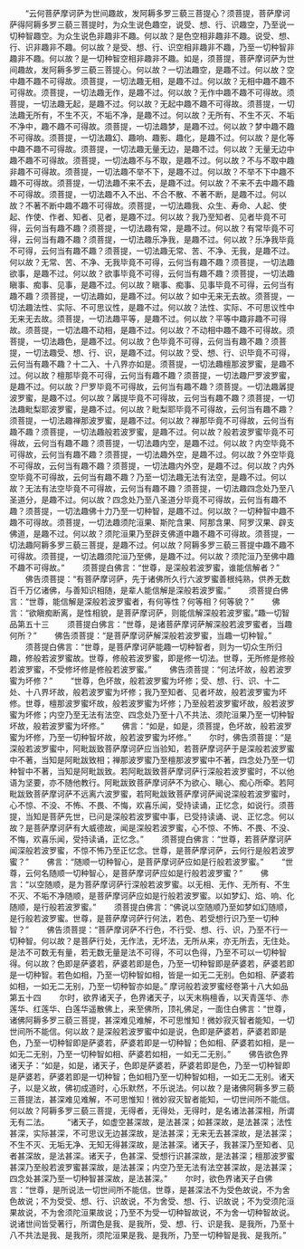 <!-- { "loadSidebar": true } -->
　　“云何菩萨摩诃萨为世间趣故，发阿耨多罗三藐三菩提心？须菩提，菩萨摩诃萨得阿耨多罗三藐三菩提时，为众生说色趣空，说受、想、行、识趣空，乃至说一切种智趣空。为众生说色非趣非不趣。何以故？是色空相非趣非不趣。说受、想、行、识非趣非不趣。何以故？是受、想、行、识空相非趣非不趣，乃至一切种智非趣非不趣。何以故？是一切种智空相非趣非不趣。如是，须菩提，菩萨摩诃萨为世间趣故，发阿耨多罗三藐三菩提心。何以故？一切法趣空，是趣不过。何以故？空中趣不趣不可得故。须菩提，一切法趣无相，是趣不过。何以故？无相中趣不趣不可得故。须菩提，一切法趣无作，是趣不过。何以故？无作中趣不趣不可得故。须菩提，一切法趣无起，是趣不过。何以故？无起中趣不趣不可得故。须菩提，一切法趣无所有，不生不灭，不垢不净，是趣不过。何以故？无所有、不生不灭、不垢不净中，趣不趣不可得故。须菩提，一切法趣梦，是趣不过。何以故？梦中趣不趣不可得故。须菩提，一切法趣幻、趣响、趣影、趣化，是趣不过。何以故？是化等中趣不趣不可得故。须菩提，一切法趣无量无边，是趣不过。何以故？无量无边中趣不趣不可得故。须菩提，一切法趣不与不取，是趣不过。何以故？不与不取中趣非趣不可得故。须菩提，一切法趣不举不下，是趣不过。何以故？不举不下中趣不趣不可得故。须菩提，一切法趣不来不去，是趣不过。何以故？不来不去中趣不趣不可得故。须菩提，一切法趣不入不出、不合不散、不著不断，是趣不过。何以故？不著不断中趣不趣不可得故。须菩提，一切法趣我、众生、寿命、人起、使起、作使、作者、知者、见者，是趣不过。何以故？我乃至知者、见者毕竟不可得，云何当有趣不趣？须菩提，一切法趣有常，是趣不过。何以故？有常毕竟不可得，云何当有趣不趣？须菩提，一切法趣乐净我，是趣不过。何以故？乐净我毕竟不可得，云何当有趣不趣？须菩提，一切法趣无常、苦、不净、无我，是趣不过。何以故？无常、苦、不净、无我毕竟不可得，云何当有趣不趣？须菩提，一切法趣欲事，是趣不过。何以故？欲事毕竟不可得，云何当有趣不趣？须菩提，一切法趣瞋事、痴事、见事，是趣不过。何以故？瞋事、痴事、见事毕竟不可得，云何当有趣不趣？须菩提，一切法趣如，是趣不过。何以故？如中无来无去故。须菩提，一切法趣法性、实际、不可思议性，是趣不过。何以故？法性、实际、不可思议性中无来无去故。须菩提，一切法趣平等，是趣不过。何以故？平等中趣非趣不可得故。须菩提，一切法趣不动相，是趣不过。何以故？不动相中趣不趣不可得故。须菩提，一切法趣色，是趣不过。何以故？色毕竟不可得，云何当有趣不趣？须菩提，一切法趣受、想、行、识，是趣不过。何以故？受、想、行、识毕竟不可得，云何当有趣不趣？十二入、十八界亦如是。须菩提，一切法趣檀那波罗蜜，是趣不过。何以故？檀那毕竟不可得，云何当有趣不趣？须菩提，一切法趣尸罗波罗蜜，是趣不过。何以故？尸罗毕竟不可得故，云何当有趣不趣？须菩提。一切法趣羼提波罗蜜，是趣不过。何以故？羼提毕竟不可得故，云何当有趣不趣？须菩提，一切法趣毗梨耶波罗蜜，是趣不过。何以故？毗梨耶毕竟不可得故，云何当有趣不趣？须菩提，一切法趣禅那波罗蜜，是趣不过。何以故？禅那毕竟不可得故，云何当有趣不趣？须菩提，一切法趣般若波罗蜜，是趣不过。何以故？般若波罗蜜毕竟不可得故，云何当有趣不趣？须菩提，一切法趣内空，是趣不过。何以故？内空毕竟不可得故，云何当有趣不趣？须菩提，一切法趣外空，是趣不过。何以故？外空毕竟不可得故，云何当有趣不趣？须菩提，一切法趣内外空，是趣不过。何以故？内外空毕竟不可得故，云何当有趣不趣？乃至一切法趣无法有法空，是趣不过。何以故？无法有法空毕竟不可得故，云何当有趣不趣？须菩提，一切法趣四念处乃至八圣道分，是趣不过。何以故？四念处乃至八圣道分毕竟不可得故，云何当有趣不趣？须菩提，一切法趣佛十力乃至一切种智，是趣不过。何以故？一切种智中趣不趣不可得故。须菩提，一切法趣须陀洹果、斯陀含果、阿那含果、阿罗汉果、辟支佛道，是趣不过。何以故？须陀洹果乃至辟支佛道中趣不趣不可得故。须菩提，一切法趣阿耨多罗三藐三菩提，是趣不过。何以故？阿耨多罗三藐三菩提中趣不趣不可得故。须菩提，一切法趣须陀洹乃至佛，是趣不过。何以故？须陀洹乃至佛中趣不趣不可得故。”
　　须菩提白佛言：“世尊，是深般若波罗蜜，谁能信解者？”
　　佛告须菩提：“有菩萨摩诃萨，先于诸佛所久行六波罗蜜善根纯熟，供养无数百千万亿诸佛，与善知识相随，是辈人能信解是深般若波罗蜜。”
　　须菩提白佛言：“世尊，能信解是深般若波罗蜜者，有何等性？何等相？何等貌？”
　　佛言：“欲瞋痴断离，是性相貌，是菩萨摩诃萨，则能信解深般若波罗蜜。”趣一切智品第五十三
　　须菩提白佛言：“世尊，是诸菩萨摩诃萨解深般若波罗蜜者，当趣何所？”
　　佛告须菩提：“是菩萨摩诃萨解深般若波罗蜜，当趣一切种智。”
　　须菩提白佛言：“世尊，是菩萨摩诃萨能趣一切种智者，则为一切众生所归趣，修般若波罗蜜故。世尊，修般若波罗蜜，即是修一切法。世尊，无所修是修般若波罗蜜，不受修坏修是修般若波罗蜜。”
　　佛告须菩提：“何法坏故，般若波罗蜜为坏修？”
　　“世尊，色坏故，般若波罗蜜为坏修；受、想、行、识、十二处、十八界坏故，般若波罗蜜为坏修；我乃至知者、见者坏故，般若波罗蜜为坏修。世尊，檀那波罗蜜坏故，般若波罗蜜为坏修；乃至般若波罗蜜坏故，般若波罗蜜为坏修；内空乃至无法有法空、四念处乃至十八不共法、须陀洹果乃至一切种智坏故，般若波罗蜜为坏修。”
　　佛言：“如是，如是，须菩提，色坏故，般若波罗蜜为坏修，乃至一切种智坏故，般若波罗蜜为坏修。”
　　尔时，佛告须菩提：“是深般若波罗蜜中，阿毗跋致菩萨摩诃萨应当验知，若菩萨摩诃萨于是深般若波罗蜜中不著，当知是阿毗跋致相；禅那波罗蜜乃至檀那波罗蜜中不著，四念处乃至一切种智中不著，当知是阿毗跋致。若阿毗跋致菩萨摩诃萨行深般若波罗蜜时，不以他语为坚要，亦不随他教行。阿毗跋致菩萨摩诃萨不为欲心、瞋心、痴心所牵。若阿毗跋致菩萨摩诃萨不远离六波罗蜜，若阿毗跋致菩萨摩诃萨闻说深般若波罗蜜时，心不惊、不没、不怖、不畏、不悔，欢喜乐闻，受持读诵，正忆念，如说行。须菩提，当知是菩萨先世，已问是深般若波罗蜜中事，已受持读诵、说、正忆念。何以故？是菩萨摩诃萨有大威德故，闻是深般若波罗蜜，心不惊、不怖、不畏、不没、不悔，欢喜乐闻，受持读诵，正忆念。”
　　须菩提白佛言：“世尊，若菩萨摩诃萨闻深般若波罗蜜，不惊不怖乃至正忆念。世尊，是菩萨摩诃萨，云何行是般若波罗蜜？”
　　佛言：“随顺一切种智心，是菩萨摩诃萨应如是行般若波罗蜜。”
　　“世尊，云何名随顺一切种智心，是菩萨摩诃萨应如是行般若波罗蜜？”
　　佛言：“以空随顺，是为菩萨摩诃萨行深般若波罗蜜。以无相、无作、无所有、不生不灭、不垢不净随顺，是菩萨摩诃萨应如是行般若波罗蜜。以如梦幻、焰、响、化随顺，是行般若波罗蜜。”
　　须菩提白佛言：“佛说以空随顺乃至如梦如幻随顺，是行般若波罗蜜。世尊，是菩萨摩诃萨行何法，若色、若受想行识乃至一切种智？”
　　佛告须菩提：“菩萨摩诃萨不行色，不行受、想、行、识，乃至不行一切种智。何以故？是菩萨行处，无作法，无坏法，无所从来，亦无所去，无住处。是法不可数无有量，若无数无量是法不可得，不可以色得，乃至不可以一切种智得。何以故？色即是萨婆若，萨婆若即是色，乃至一切种智即是萨婆若，萨婆若即是一切种智。若色如相，乃至一切种智如相，皆是一如无二无别。色如相、萨婆若如相，一如无二无别，乃至一切种智亦如是。”
摩诃般若波罗蜜经卷第十八大如品第五十四
　　尔时，欲界诸天子，色界诸天子，以天末栴檀香，以天青莲华、赤莲华、红莲华、白莲华遥散佛上，来至佛所，顶礼佛足，一面住白佛言：“世尊，诸佛阿耨多罗三藐三菩提，甚深难见难解，不可思惟知！微妙寂灭智者能知，一切世间所不能信。何以故？是深般若波罗蜜中如是说，色即是萨婆若，萨婆若即是色，乃至一切种智即是萨婆若，萨婆若即是一切种智；色如相、萨婆若如相，是一如无二无别，乃至一切种智如相、萨婆若如相，一如无二无别。”
　　佛告欲色界诸天子：“如是，如是，诸天子，色即是萨婆若，萨婆若即是色，乃至一切种智即是萨婆若，萨婆若即是一切种智；色如相乃至一切种智如相，一如无二无别。诸天子，以是义故，佛初成道时，心乐默然，不乐说法。何以故？是诸佛阿耨多罗三藐三菩提法，甚深难见难解，不可思惟知！微妙寂灭智者能知，一切世间所不能信。何以故？阿耨多罗三藐三菩提，无得者，无得处，无得时，是名诸法甚深相，所谓无有二法。
　　“诸天子，如虚空甚深故，是法甚深；如甚深故，是法甚深；法性甚深，实际甚深，不可思议无边甚深故，是法甚深；无来无去甚深故，是法甚深；不生不灭、无垢无净、无知无得甚深故，是法甚深。诸天子，我甚深乃至知者、见者甚深故，是法甚深。诸天子，色甚深、受想行识甚深故，是法甚深；檀那波罗蜜甚深乃至般若波罗蜜甚深故，是法甚深；内空乃至无法有法空甚深故，是法甚深；四念处甚深乃至一切种智甚深故，是法甚深。”
　　尔时，欲色界诸天子白佛言：“世尊，是所说法一切世间所不能信。世尊，是甚深法不为受色故说，不为舍色故说；不为受受、想、行、识故说，不为舍受、想、行、识故说；不为受须陀洹果故说，不为舍须陀洹果故说；乃至不为受一切种智故说，不为舍一切种智故说。说诸世间皆受著行，所谓色是我、是我所，受、想、行、识是我、是我所，乃至十八不共法是我、是我所，须陀洹果是我、是我所，乃至一切种智是我、是我所。”
